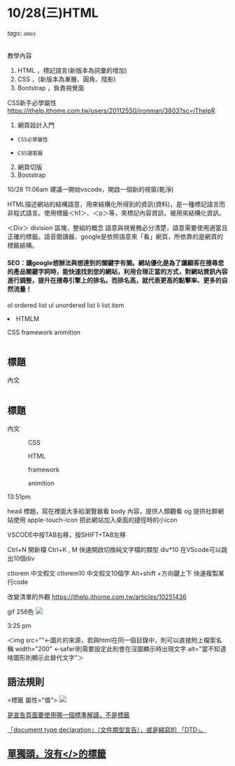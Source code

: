 # 10/28(三)HTML
###### tags: `amos`

教學內容
1. HTML ，標記語言(新版本為詞彙的增加)
2. CSS ，(新版本為漸層、圓角、陰影)
3. Bootstrap ，負責視覺面

CSS新手必學屬性
https://ithelp.ithome.com.tw/users/20112550/ironman/3803?sc=iThelpR

1. 網頁設計入門
*     CSS必學屬性
*     CSS選取器
2. 網頁切版
3. Bootstrap

10/28 11:06am
建議一開始vscode，開啟一個新的視窗(乾淨)

HTML描述網站的結構語意，用來結構化所得到的資訊(資料)，是一種標記語言而非程式語言。使用標籤＜h1＞、＜p＞等，來標記內容資訊，被用來結構化資訊。

＜Div＞ division 區塊，整組的概念
語意與視覺務必分清楚，語意需要使用適當且正確的標籤。語音閱讀器、google是依照語意來「看」網頁，所依靠的是網頁的標籤結構。

#### SEO：讓google想辦法與想達到的關鍵字有關。網站優化是為了讓顧客在搜尋您的產品關鍵字詞時，能快速找到您的網站，利用合理正當的方式，對網站資訊內容進行調整，提升在搜尋引擎上的排名。而排名高，就代表更高的點擊率、更多的自然流量！

ol ordered list
ul unordered list
li list item


<li>HTMLM</li>

CSS
framework
animition


<div>
    <img>
    <h2>標題</h2>
    <p>內文</p>
</div>

<div>
    <img>
    <h2>標題</h2>
    <p>內文</p>
</div>

<body>
    <ul>
        <ol>CSS</ol>
        <ol>HTML</ol>
        <ol>framework</ol>
        <ol>animition</ol>
    </ul>
</body>

13:51pm

head 標題，寫在裡面大多給瀏覽器看
body 內容，提供人類觀看
og 提供社群網站使用
apple-touch-icon 把此網站加入桌面的捷徑時的小icon

VSCODE中按TAB右移，按SHIFT+TAB左移

Ctrl+N 開新檔
Ctrl+K , M 快速開啟切換純文字檔的類型
div*10 在VScode可以跳出10個div

ctlorem 中文假文
ctlorem10 中文假文10個字
Alt+shift +方向鍵上下 快速複製某行code

改變清單的外觀
https://ithelp.ithome.com.tw/articles/10251436

gif 256色
![](https://i.imgur.com/r8cpaHq.png)

3:25 pm

＜img src=""←圖片的來源，若與html在同一個目錄中，則可以直接附上檔案名稱 width="200" ←safari則需要設定此則會在沒圖顯示時出現文字  alt="當不知道啥圖形則顯示此替代文字"＞

## 語法規則
<標籤 屬性="值">
<img src="口">
<a href="口">

<!DOCTYPE > 是宣告頁面要使用哪一個標準解讀，不是標籤
「document type declaration」（文件類型宣告），或是縮寫的 「DTD」。

## 單獨頭，沒有</>的標籤
<meta>
<img>
<br>